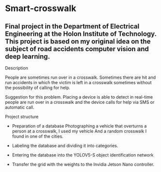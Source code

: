 # Smart-crosswalk
Final project in the Department of Electrical Engineering at the Holon Institute of Technology.
This project is based on my original idea on the subject of road accidents computer vision and deep learning.
-------------------------------------------------------------------------------------------------------------

 
   Description
   
   People are sometimes run over in a crosswalk.
   Sometimes there are hit and run accidents in which the victim is left in a   crosswalk sometimes without the possibility of calling for help.

   Suggestion for this problem.
   Placing a device is able to detect in real-time people are run over in a   crosswalk and the device calls for help via SMS or automatic call.


   Project structure

   * Preparation of a database
     Photographing a vehicle that overturns a person at a crosswalk, I used my vehicle
     And a random crosswalk I found in one of the cities.

   * Labeling the database and dividing it into categories.

   * Entering the database into the YOLOV5-S object identification network

   * Transfer the grid with the weights to the Invidia Jetson Nano controller.
